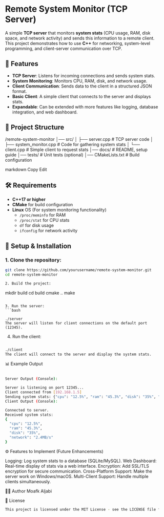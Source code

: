 # Remote System Monitor (TCP Server)

A simple **TCP server** that monitors **system stats** (CPU usage, RAM, disk space, and network activity) and sends this information to a remote client. This project demonstrates how to use **C++** for networking, system-level programming, and client-server communication over TCP.



## 🚀 Features

- **TCP Server**: Listens for incoming connections and sends system stats.
- **System Monitoring**: Monitors CPU, RAM, disk, and network usage.
- **Client Communication**: Sends data to the client in a structured JSON format.
- **Basic Client**: A simple client that connects to the server and displays stats.
- **Expandable**: Can be extended with more features like logging, database integration, and web dashboard.



## 📂 Project Structure

/remote-system-monitor │── src/
│ ├── server.cpp # TCP server code │ ├── system_monitor.cpp # Code for gathering system stats │ └── client.cpp # Simple client to request stats │── docs/ # README, setup guide │── tests/ # Unit tests (optional) │── CMakeLists.txt # Build configuration

markdown
Copy
Edit

## 🛠️ Requirements

- **C++17 or higher**  
- **CMake** for build configuration
- **Linux** OS (For system monitoring functionality)
  - `/proc/meminfo` for RAM
  - `/proc/stat` for CPU stats
  - `df` for disk usage
  - `ifconfig` for network activity
 


## 🚨 Setup & Installation


### 1. Clone the repository:

```bash
git clone https://github.com/yourusername/remote-system-monitor.git
cd remote-system-monitor
```


```bash
2. Build the project:
```

mkdir build
cd build
cmake ..
make
```

3. Run the server:
```bash

./server
The server will listen for client connections on the default port (12345).
```



4. Run the client:
```bash

./client
The client will connect to the server and display the system stats.
```



📊 Example Output
```bash

Server Output (Console):

Server is listening on port 12345...
Client connected from [192.168.1.5]
Sending system stats: {"cpu": "12.5%", "ram": "45.3%", "disk": "35%", "network": "2.4MB/s"}
Client Output (Console):

Connected to server.
Received system stats: 
{
  "cpu": "12.5%",
  "ram": "45.3%",
  "disk": "35%",
  "network": "2.4MB/s"
}
```


⚙️ Features to Implement (Future Enhancements)

Logging: Log system stats to a database (SQLite/MySQL).
Web Dashboard: Real-time display of stats via a web interface.
Encryption: Add SSL/TLS encryption for secure communication.
Cross-Platform Support: Make the server work on Windows/macOS.
Multi-Client Support: Handle multiple clients simultaneously.



👨‍💻 Author
Moafk Aljabi



📄 License

```bash
This project is licensed under the MIT License - see the LICENSE file for details.
```
